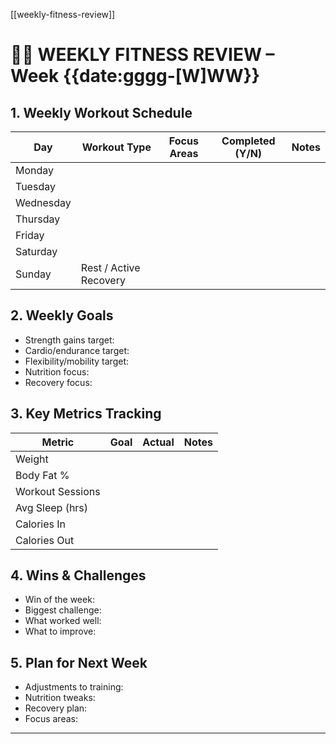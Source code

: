[[weekly-fitness-review]]
# 🏋️‍♂️ WEEKLY FITNESS REVIEW – Week {{date:gggg-[W]WW}}

## 1. Weekly Workout Schedule
| Day       | Workout Type         | Focus Areas              | Completed (Y/N) | Notes                  |
|-----------|---------------------|-------------------------|-----------------|------------------------|
| Monday    |                      |                         |                 |                        |
| Tuesday   |                      |                         |                 |                        |
| Wednesday |                      |                         |                 |                        |
| Thursday  |                      |                         |                 |                        |
| Friday    |                      |                         |                 |                        |
| Saturday  |                      |                         |                 |                        |
| Sunday    | Rest / Active Recovery|                         |                 |                        |

## 2. Weekly Goals
- Strength gains target:  
- Cardio/endurance target:  
- Flexibility/mobility target:  
- Nutrition focus:  
- Recovery focus:

## 3. Key Metrics Tracking
| Metric           | Goal        | Actual       | Notes                     |
|------------------|-------------|--------------|---------------------------|
| Weight           |             |              |                           |
| Body Fat %       |             |              |                           |
| Workout Sessions |             |              |                           |
| Avg Sleep (hrs)  |             |              |                           |
| Calories In      |             |              |                           |
| Calories Out     |             |              |                           |

## 4. Wins & Challenges
- Win of the week:  
- Biggest challenge:  
- What worked well:  
- What to improve:

## 5. Plan for Next Week
- Adjustments to training:  
- Nutrition tweaks:  
- Recovery plan:  
- Focus areas:

---